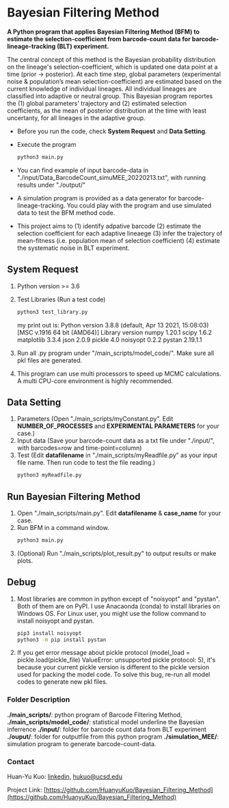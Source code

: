 # Bayesian Filtering Method
**A Python program that applies Bayesian Filtering Method (BFM) to estimate the selection-coefficient from barcode-count data for barcode-lineage-tracking (BLT) experiment.**

The central concept of this method is the Bayesian probability distribution on the lineage's selection-coefficient, which is updated one data point at a time (prior -> posterior). At each time step, global parameters (experimental noise & population’s mean selection-coefficient) are estimated based on the current knowledge of individual lineages. All individual lineages are classified into adaptive or neutral group. This Bayesian program reportes the (1)  global parameters' trajectory and (2) estimated selection coefficients, as the mean of posterior distribution at the time with least uncertanty, for all lineages in the adaptive group. 

* Before you run the code, check **System Request** and **Data Setting**. 
* Execute the program 

  ```sh
  python3 main.py 
  ```
* You can find example of input barcode-data in "./input/Data_BarcodeCount_simuMEE_20220213.txt", with running results under "./output/"
* A simulation program is provided as a data generator for barcode-lineage-tracking. You could play with the program and use simulated data to test the BFM method code. 
* This project aims to (1) identify adpative barcode (2) estimate the selection coefficient for each adaptive lineaege (3) infer the trajectory of mean-fitness (i.e. population mean of selection coefficient) (4) estimate the systematic noise in BLT experiment.

## System Request
1. Python version >= 3.6
2. Test Libraries (Run a test code)
   ```sh
   python3 test_library.py
   ```
    my print out is: Python version 3.8.8 (default, Apr 13 2021, 15:08:03) [MSC v.1916 64 bit (AMD64)]
    Library version
    numpy 1.20.1
    scipy 1.6.2
    matplotlib 3.3.4
    json 2.0.9
    pickle 4.0
    noisyopt 0.2.2
    pystan 2.19.1.1
   
3. Run all .py program under "/main_scripts/model_code/". Make sure all pkl files are generated.
4. This program can use multi processors to speed up MCMC calculations. A multi CPU-core environment is highly recommended. 

## Data Setting
1. Parameters (Open "./main_scripts/myConstant.py". Edit **NUMBER_OF_PROCESSES** and **EXPERIMENTAL PARAMETERS** for your case.)
2. Input data (Save your barcode-count data as a txt file under "./input/", with barcodes=row and time-point=column)
3. Test (Edit **datafilename** in "./main_scripts/myReadfile.py" as your input file name. Then run code to test the file reading.)
    ```sh
    python3 myReadfile.py
    ```
## Run Bayesian Filtering Method
1. Open "./main_scripts/main.py". Edit **datafilename** & **case_name** for your case.
2. Run BFM in a command window. 
    ```sh
    python3 main.py
    ```
3. (Optional) Run "./main_scripts/plot_result.py" to output results or make plots.

## Debug
1. Most libraries are common in python except of "noisyopt" and "pystan". Both of them are on PyPI. I use Anacaonda (conda) to install libraries on Windows OS. For Linux user, you might use the follow command to install noisyopt and pystan.  
   ```sh
   pip3 install noisyopt
   python3 -m pip install pystan
2. If you get error message about pickle protocol (model_load = pickle.load(pickle_file) ValueError: unsupported pickle protocol: 5), it's because your current pickle version is different to the pickle version used for packing the model code. To solve this bug, re-run all model codes to generate new pkl files. 

### Folder Description
  **./main_scripts/**: python program of Barcode Filtering Method, 
  **./main_scripts/model_code/**: statistical model underline the Bayesian inferrence
  **./input/**: folder for barcode count data from BLT experiment
  **./ouput/**: folder for outputfile from this python program
  **./simulation_MEE/**: simulation program to generate barcode-count-data. 

### Contact
Huan-Yu Kuo: [linkedin,](https://www.linkedin.com/in/huan-yu-kuo/)  hukuo@ucsd.edu 

Project Link: [https://github.com/HuanyuKuo/Bayesian_Filtering_Method](https://github.com/HuanyuKuo/Bayesian_Filtering_Method)

